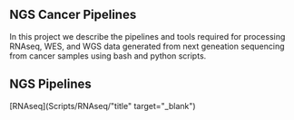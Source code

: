 ## NGS Cancer Pipelines
In this project we describe the pipelines and tools required for processing RNAseq, WES, and WGS data generated from next geneation sequencing from cancer samples using bash and python scripts.

## NGS Pipelines
[RNAseq](Scripts/RNAseq/"title" target="_blank")
